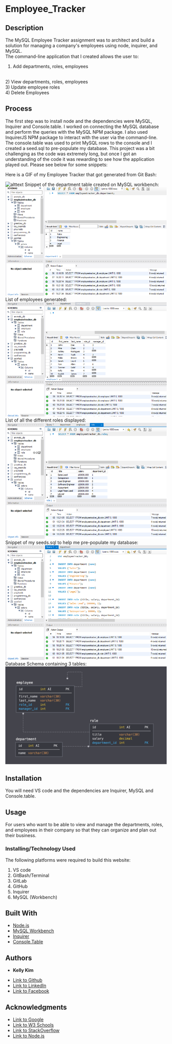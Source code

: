 # Employee_Tracker

 ## Description 
The MySQL Employee Tracker assignment was to architect and build a solution for managing a company's employees using node, inquirer, and MySQL.
<br> The command-line application that I created allows the user to:
<br>
 1) Add departments, roles, employees 
 <br>
 2) View departments, roles, employees
 <br>
 3) Update employee roles
 <br>
 4) Delete Employees
 
## Process
  The first step was to install node and the dependencies were MySQL, Inquirer and Console.table. I worked on connecting the MySQL database and perform the queries with the MySQL NPM package. I also used InquirerJS NPM package to interact with the user via the command-line. The console.table was used to print MySQL rows to the console and I created a seed.sql to pre-populate my database. This project was a bit challenging as the code was extremely long, but once I got an understanding of the code it was rewarding to see how the application played out. Please see below for some snippets:


 Here is a GIF of my Employee Tracker that got generated from Git Bash:

 ![alttext](employeetracker.gif)
 Snippet of the department table created on MySQL workbench:
 ![image](sql1.png)
 List of employees generated:
 ![image](sql2.png)
 List of all the different roles displayed:
 ![image](sql3.png)
  Snippet of my seeds.sql to help me pre-populate my database:
 ![image](sql4.png)
 Database Schema containing 3 tables:
 ![image](emptracker2.png)
 

 ## Installation
 You will need VS code and the dependencies are Inquirer, MySQL and Console.table.
 
 ## Usage 
 For users who want to be able to view and manage the departments, roles, and employees in their company so that they can organize and plan out their business.

### Installing/Technology Used

The following platforms were required to build this website:

1) VS code
2) GitBash/Terminal
3) GitLab
4) GitHub
5) Inquirer
6) MySQL (Workbench)

## Built With

* [Node.js](https://nodejs.dev/learn/the-package-json-guide)
* [MySQL Workbench](https://dev.mysql.com/downloads/workbench/)
* [Inquirer](https://www.npmjs.com/package/inquirer)
* [Console.Table](https://www.npmjs.com/package/console.table)

 ## Authors

* **Kelly Kim** 

- [Link to Github](https://github.com/kellykim831)
- [Link to LinkedIn](https://www.linkedin.com/in/realtorkellykim/)
- [Link to Facebook](https://www.facebook.com/kimkelz)

## Acknowledgments

* [Link to Google](https://www.google.com)
* [Link to W3 Schools](https://www.w3schools.com)
* [Link to StackOverflow](https://www.stackoverflow.com)
* [Link to Node.js](https://nodejs.org/en/)